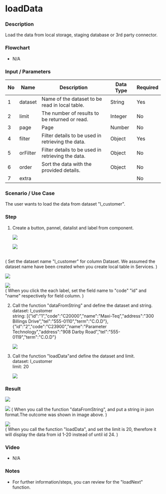 # loadData

### Description

Load the data from local storage, staging database or 3rd party connector.

### Flowchart

- N/A 

### Input / Parameters

| No | Name | Description | Data Type | Required |
| ------ | ------ | ------ |------ | ------ |
| 1 | dataset | Name of the dataset to be read in local table. | String | Yes  |
| 2 | limit | The number of results to be returned or read. | Integer | No |
| 3 | page | Page | Number | No |
| 4 | filter | Filter details to be used in retrieving the data. | Object | Yes |
| 5 | orFilter | Filter details to be used in retrieving the data. | Object | No |
| 6 | order | Sort the data with the provided details. | Object | No |
| 7 | extra | |  | No |

### Scenario / Use Case

The user wants to load the data from dataset "l_customer".

### Step

1. Create a button, pannel, datalist and       label from component. 

   ![](../../../../document/function/Dataset/loadData/loadData-step-1.png?raw=true)

   ![](../../../../document/function/Dataset/loadData/loadData-step-2.png?raw=true)
<br>
   ( Set the dataset name "l_customer" for column Dataset. We assumed the dataset name have been created when you create local table in Services. )

   ![](../../../../document/function/Dataset/loadData/loadData-step-3.png?raw=true)

   ![](../../../../document/function/Dataset/loadData/loadData-step-4.png?raw=true)
<br>
   (  When you click the each label, set the field name to "code" "id" and "name" respectively for field column. )<br>
   
2. Call the function "dataFromString" and      define the dataset and string.<br>
   dataset: l_customer<br>
   string: [{"id":"1","code":"C20000","name":"Maxi-Teq","address":"300 Billings Drive","tel":"555-0110","term":"C.O.D"},{"id":"2","code":"C23900","name":"Parameter Technology","address":"908 Darby Road","tel":"555-0119","term":"C.O.D"}
   
   ![](../../../../document/function/Dataset/loadData/loadData-step-5.png?raw=true)

3. Call the function "loadData"and define      the dataset and limit.<br>
   dataset: l_customer<br>
   limit: 20

   ![](../../../../document/function/Dataset/loadData/loadData-step-6.png?raw=true)

### Result

![](../../../../document/function/Dataset/loadData/loadData-result-1.png?raw=true)

![](../../../../document/function/Dataset/loadData/loadData-result-2.png?raw=true)
( When you call the function "dataFromString", and put a string in json format.The outcome was shown in image above. )
 
![](../../../../document/function/Dataset/loadData/loadData-result-3.png?raw=true)
 <br>
( When you call the function "loadData", and set the limit is 20, therefore it will display the data from id 1-20 instead of until id 24. )

### Video

- N/A

<!--[![Video](http://i.imgur.com/Ot5DWAW.png)](https://youtu.be/StTqXEQ2l-Y?t=35s)-->

### Notes

- For further information/steps, you can review   for the "loadNext" function.